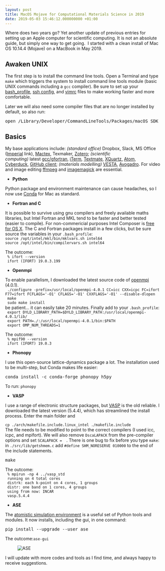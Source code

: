 ```yaml
---
layout: post
title: MacOS Mojave for Computational Materials Science in 2019
date: 2019-05-03 15:46:12.000000000 +01:00
---
```

<p><!-- wp:paragraph --></p>
<p>Where does two years go?  Yet another update of previous entries for setting up an Apple computer for scientific computing. It is not an absolute guide, but simply one way to get going. &nbsp;I started with a clean install of Mac OS 10.14.4 (Mojave) on a MacBook in May 2019.</p>
<p><!-- /wp:paragraph --></p>
<p><!-- wp:list --></p>
	
## Awaken UNIX

<p><!-- /wp:list --></p>
<p><!-- wp:paragraph --></p>
<p>The first step is to install the command line tools. Open a Terminal and type <code>make</code>&nbsp;which triggers the system to install command line tools module (basic UNIX commands including a&nbsp;<code>gcc</code>&nbsp;compiler). Be sure to set up your <a href="https://natelandau.com/my-mac-osx-bash_profile/">bash_profile</a>, <a href="http://nerderati.com/2011/03/17/simplify-your-life-with-an-ssh-config-file/">ssh config</a>, and <a href="https://github.com/amix/vimrc">vimrc</a> files to make working faster and more comfortable.</p>
<p><!-- /wp:paragraph --></p>
<p><!-- wp:paragraph --></p>
<p>Later we will also need some compiler files that are no longer installed by default, so also run:</p>
<p><!-- /wp:paragraph --></p>
<p><!-- wp:preformatted --></p>
<pre class="wp-block-preformatted">open /Library/Developer/CommandLineTools/Packages/macOS_SDK_headers_for_macOS_10.14.pkg</pre>
<p><!-- /wp:preformatted --></p>
<p><!-- wp:list --></p>

## Basics

<p><!-- /wp:list --></p>
<p><!-- wp:paragraph --></p>
<p>My base applications include:<em> (standard office)</em> Dropbox,&nbsp;Slack,&nbsp;MS Office (<a href="https://www.imperial.ac.uk/admin-services/ict/training-resources/resources-and-services/microsoft-office-365/install-office-365/mac/">Imperial</a>&nbsp;link), <a href="https://tug.org/mactex/">Mactex</a>,&nbsp;Texmaker,&nbsp;<a href="https://www.mendeley.com/download-mendeley-desktop/">Zotero</a>; <em>(scientific computing)</em>&nbsp;latest&nbsp;<a href="http://hpc.sourceforge.net">gcc/gfortran</a>,&nbsp;<a href="https://www.iterm2.com/">iTerm</a>, <a href="https://macromates.com/">Textmate</a>, <a href="http://www.xquartz.org">XQuartz,</a>&nbsp;<a href="https://atom.io">Atom</a>, <a href="https://cyberduck.io">Cyberduck</a>, <a href="https://desktop.github.com">GitHub client</a>;&nbsp;<em>(materials modelling)</em>&nbsp;<a href="http://jp-minerals.org/vesta/en/">VESTA</a>, <a href="https://avogadro.cc">Avogadro</a>. For video and image editing <a href="https://www.ffmpeg.org">ffmpeg</a> and <a href="https://www.imagemagick.org">imagemagick</a> are essential.</p>
<p><!-- /wp:paragraph --></p>
<p><!-- wp:list --></p>
<ul>
<li><strong>Python</strong></li>
</ul>
<p><!-- /wp:list --></p>
<p><!-- wp:paragraph --></p>
<p>Python package and environment maintenance can cause headaches, so I now use <a href="https://www.anaconda.com/download/">Conda</a>&nbsp;for Mac as standard.</p>
<p><!-- /wp:paragraph --></p>
<p><!-- wp:list --></p>
<ul>
<li><strong>Fortran and C</strong></li>
</ul>
<p><!-- /wp:list --></p>
<p><!-- wp:paragraph --></p>
<p>It is possible to survive using gnu compilers and freely available maths libraries, but Intel Fortran and MKL tend to be faster and better tested (easier to compile). For non-commericial purposes Intel Composer is <a href="https://software.intel.com/en-us/qualify-for-free-software/student">free for OS X</a>. The C and Fortran packages install in a few clicks, but be sure source the variables in your <code>.bash_profile</code>:<br /><code>source /opt/intel/mkl/bin/mklvars.sh intel64<br />source /opt/intel/bin/compilervars.sh intel64</code></p>
<p>The outcome:<code><br /> % ifort --version<br /> ifort (IFORT) 19.0.3.199<br /></code></p>
<p><!-- /wp:paragraph --></p>
<p><!-- wp:list --></p>
<ul>
<li><strong>Openmpi</strong></li>
</ul>
<p><!-- /wp:list --></p>
<p><!-- wp:paragraph --></p>
<p>To enable parallelism, I downloaded the latest source code of <a href="http://www.open-mpi.org/">openmpi</a> (4.0.1).<code><br /> ./configure -prefix=/usr/local/openmpi-4.0.1 CC=icc CXX=icpc FC=ifort F77=ifort FCFLAGS='-O1' CFLAGS='-O1' CXXFLAGS='-O1' --disable-dlopen<br /> make<br /> sudo make install</code><br />be patient… it can easily take 20 minutes. Finally add to your <code>.bash_profile</code>:<code><br /> export DYLD_LIBRARY_PATH=$DYLD_LIBRARY_PATH:/usr/local/openmpi-4.0.1/lib/<br /> export PATH=./:/usr/local/openmpi-4.0.1/bin:$PATH<br /> export OMP_NUM_THREADS=1<br /> </code><br />The outcome:<code><br /> % mpif90 --version<br /> ifort (IFORT) 19.0.3<br /></code></p>
<p><!-- /wp:paragraph --></p>
<p><!-- wp:list --></p>
<ul>
<li><strong>Phonopy</strong></li>
</ul>
<p><!-- /wp:list --></p>
<p><!-- wp:paragraph --></p>
<p>I use this open-source lattice-dynamics package a lot. The installation used to be multi-step, but Conda makes life easier:<code><br /></code></p>
<p><!-- /wp:paragraph --></p>
<p><!-- wp:preformatted --></p>
<pre class="wp-block-preformatted">conda install -c conda-forge phonopy h5py</pre>
<p><!-- /wp:preformatted --></p>
<p><!-- wp:paragraph --></p>
<p>To run:&nbsp;<code>phonopy</code></p>
<p><!-- /wp:paragraph --></p>
<p><!-- wp:list --></p>
<ul>
<li><strong>VASP</strong></li>
</ul>
<p><!-- /wp:list --></p>
<p><!-- wp:paragraph --></p>
<p>I use a range of electronic structure packages, but&nbsp;<a href="https://www.vasp.at/">VASP</a> is the old reliable. I downloaded the latest version (5.4.4), which has streamlined the install process. Enter the main folder and <code><br />
cp ./arch/makefile.include.linux_intel ./makefile.include</code><br />The file needs to be modified to point to the correct compilers (I used icc, icpc, and mpifort). We will also remove <code>DscaLAPACK</code> from the pre-compiler options and set <code>SCALAPACK = &nbsp;</code>.&nbsp;There is one bug to fix before you type <code>make</code>: in&nbsp;<code>./src/lib/getshmem.c</code> add&nbsp;<code>#define SHM_NORESERVE 010000</code> to the end of the include statements.</p>
<p><!-- /wp:paragraph --></p>
<p><!-- wp:preformatted --></p>
<pre class="wp-block-preformatted">make</pre>
<p><!-- /wp:preformatted --></p>
<p><!-- wp:paragraph --></p>
<p>The outcome:<code><br /> % mpirun -np 4 ../vasp_std<br /> running on 4 total cores<br /> distrk: each k-point on 4 cores, 1 groups<br /> distr: one band on 1 cores, 4 groups<br /> using from now: INCAR<br /> vasp.5.4.4<br /></code></p>
<p><!-- /wp:paragraph --></p>
<p><!-- wp:list --></p>
<ul>
<li><strong>ASE</strong></li>
</ul>
<p><!-- /wp:list --></p>
<p><!-- wp:paragraph --></p>
<p>The <a href="https://wiki.fysik.dtu.dk/ase/">atomistic simulation environment</a> is a useful set of Python tools and modules. It now installs, including the gui, in one command:</p>
<p><!-- /wp:paragraph --></p>
<p><!-- wp:preformatted --></p>
<pre class="wp-block-preformatted">pip install --upgrade --user ase</pre>
<p><!-- /wp:preformatted --></p>
<p><!-- wp:paragraph --></p>
<p>The outcome:<code>ase-gui<br /></code></p>
<p><!-- /wp:paragraph --></p>
<p><!-- wp:image --></p>
<figure class="wp-block-image"><img src="{{ site.baseurl }}/assets/2019/05/ase.jpg" alt="ASE" /></figure>
<p><!-- /wp:image --></p>
<p><!-- wp:paragraph --></p>
<p>I will update with more codes and tools as I find time, and always happy to receive suggestions.</p>
<p><!-- /wp:paragraph --></p>
